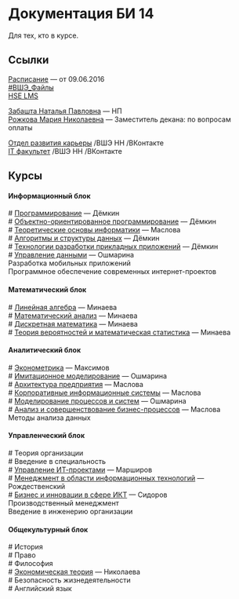 # Документация БИ 14

Для тех, кто в курсе.


## Ссылки

[Расписание](http://nnov.hse.ru/fpppks/uvb)  — от 09.06.2016  
[#ВШЭ_Файлы](https://yadi.sk/d/hfD7mBC9kQjUa)  
[HSE LMS](http://lms.hse.ru/)  

[Забашта Наталья Павловна](http://www.hse.ru/org/persons/202023) — НП  
[Рожкова Мария Николаевна](http://www.hse.ru/org/persons/201661) — Заместитель декана: по вопросам оплаты  

[Отдел развития карьеры](https://vk.com/hsenn_career) /ВШЭ НН /ВКонтакте  
[IT факультет](https://vk.com/hsennit) /ВШЭ НН /ВКонтакте  



## Курсы


#### Информационный блок

\# [Программирование](2014-2015/141211_programming.md) — Дёмкин  
\# [Объектно-ориентированное программирование](2014-2015/150305_oop.md) — Дёмкин  
\# [Теоретические основы информатики](2014-2015/150516_informatics.md) — Маслова  
\# [Алгоритмы и структуры данных](2015-2016/151105_algorythms.md) — Дёмкин  
\# [Технологии разработки прикладных приложений](2015-2016/160114_app_development.md) — Дёмкин  
\# [Управление данными](2015-2016/160130_data_management.md) — Ошмарина  
Разработка мобильных приложений  
Программное обеспечение современных интернет-проектов  


#### Математический блок

\# [Линейная алгебра](2014-2015/141203_liniar_algebra.md) — Минаева  
\# [Математический анализ](2014-2015/150121_calculus.md) — Минаева  
\# [Дискретная математика](2014-2015/150411_descrete_math.md) — Минаева  
\# [Теория вероятностей и математическая статистика](2014-2015/150520_probability.md) — Минаева  


#### Аналитический блок

\# [Эконометрика](2014-2015/150126_econometrics.md) — Максимов  
\# [Имитационное моделирование](2015-2016/160404_modeling.md) — Ошмарина    
\# [Архитектура предприятия](2015-2016/160302_enterprise_architecture.md) — Маслова  
\# [Корпоративные информационные системы](2015-2016/160328_cis.md) — Маслова  
\# [Моделирование процессов и систем](2015-2016/160404_modeling.md) — Ошмарина  
\# [Анализ и совершенствование бизнес-процессов](2015-2016/160521_business_processes.md) — Маслова  
Методы анализа данных


#### Управленческий блок

\# Теория организации  
\# Введение в специальность  
\# [Управление ИТ-проектами](2015-2016/151114_it_projects.md) — Марширов  
\# [Менеджмент в области информационных технологий](2015-2016/151116_it_management.md) — Рождественский  
\# [Бизнес и инновации в сфере ИКТ](2015-2016/160301_it_business.md) — Сидоров  
Производственный менеджмент  
Введение в инженерию организации  


#### Общекультурный блок  

\# История  
\# Право  
\# Философия  
\# [Экономическая теория](2014-2015/141018_economics.md) — Николаева  
\# Безопасность жизнедеятельности  
\# Английский язык  
